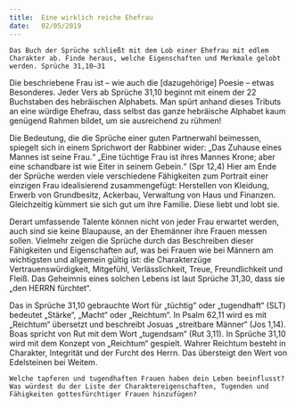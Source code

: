 ```yaml
---
title:  Eine wirklich reiche Ehefrau
date:   02/05/2019
---
```


`Das Buch der Sprüche schließt mit dem Lob einer Ehefrau mit edlem Charakter ab. Finde heraus, welche Eigenschaften und Merkmale gelobt werden. Sprüche 31,10–31`

Die beschriebene Frau ist – wie auch die [dazugehörige] Poesie – etwas Besonderes. Jeder Vers ab Sprüche 31,10 beginnt mit einem der 22 Buchstaben des hebräischen Alphabets. Man spürt anhand dieses Tributs an eine würdige Ehefrau, dass selbst das ganze hebräische Alphabet kaum genügend Rahmen bildet, um sie ausreichend zu rühmen!

Die Bedeutung, die die Sprüche einer guten Partnerwahl beimessen, spiegelt sich in einem Sprichwort der Rabbiner wider: „Das Zuhause eines Mannes ist seine Frau.“ „Eine tüchtige Frau ist ihres Mannes Krone; aber eine schandbare ist wie Eiter in seinem Gebein.“ (Spr 12,4) Hier am Ende der Sprüche werden viele verschiedene Fähigkeiten zum Portrait einer einzigen Frau idealisierend zusammengefügt: Herstellen von Kleidung, Erwerb von Grundbesitz, Ackerbau, Verwaltung von Haus und Finanzen. Gleichzeitig kümmert sie sich gut um ihre Familie. Diese liebt und lobt sie.

Derart umfassende Talente können nicht von jeder Frau erwartet werden, auch sind sie keine Blaupause, an der Ehemänner ihre Frauen messen sollen. Vielmehr zeigen die Sprüche durch das Beschreiben dieser Fähigkeiten und Eigenschaften auf, was bei Frauen wie bei Männern am wichtigsten und allgemein gültig ist: die Charakterzüge Vertrauenswürdigkeit, Mitgefühl, Verlässlichkeit, Treue, Freundlichkeit und Fleiß. Das Geheimnis eines solchen Lebens ist laut Sprüche 31,30, dass sie „den HERRN fürchtet“.

Das in Sprüche 31,10 gebrauchte Wort für „tüchtig“ oder „tugendhaft“ (SLT) bedeutet „Stärke“, „Macht“ oder „Reichtum“. In Psalm 62,11 wird es mit „Reichtum“ übersetzt und beschreibt Josuas „streitbare Männer“ (Jos 1,14). Boas spricht von Rut mit dem Wort „tugendsam“ (Rut 3,11). In Sprüche 31,10 wird mit dem Konzept von „Reichtum“ gespielt. Wahrer Reichtum besteht in Charakter, Integrität und der Furcht des Herrn. Das übersteigt den Wert von Edelsteinen bei Weitem.

`Welche tapferen und tugendhaften Frauen haben dein Leben beeinflusst? Was würdest du der Liste der Charaktereigenschaften, Tugenden und Fähigkeiten gottesfürchtiger Frauen hinzufügen?`
